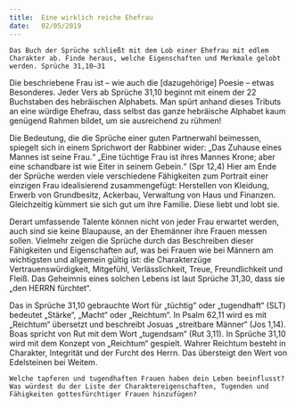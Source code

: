 ```yaml
---
title:  Eine wirklich reiche Ehefrau
date:   02/05/2019
---
```


`Das Buch der Sprüche schließt mit dem Lob einer Ehefrau mit edlem Charakter ab. Finde heraus, welche Eigenschaften und Merkmale gelobt werden. Sprüche 31,10–31`

Die beschriebene Frau ist – wie auch die [dazugehörige] Poesie – etwas Besonderes. Jeder Vers ab Sprüche 31,10 beginnt mit einem der 22 Buchstaben des hebräischen Alphabets. Man spürt anhand dieses Tributs an eine würdige Ehefrau, dass selbst das ganze hebräische Alphabet kaum genügend Rahmen bildet, um sie ausreichend zu rühmen!

Die Bedeutung, die die Sprüche einer guten Partnerwahl beimessen, spiegelt sich in einem Sprichwort der Rabbiner wider: „Das Zuhause eines Mannes ist seine Frau.“ „Eine tüchtige Frau ist ihres Mannes Krone; aber eine schandbare ist wie Eiter in seinem Gebein.“ (Spr 12,4) Hier am Ende der Sprüche werden viele verschiedene Fähigkeiten zum Portrait einer einzigen Frau idealisierend zusammengefügt: Herstellen von Kleidung, Erwerb von Grundbesitz, Ackerbau, Verwaltung von Haus und Finanzen. Gleichzeitig kümmert sie sich gut um ihre Familie. Diese liebt und lobt sie.

Derart umfassende Talente können nicht von jeder Frau erwartet werden, auch sind sie keine Blaupause, an der Ehemänner ihre Frauen messen sollen. Vielmehr zeigen die Sprüche durch das Beschreiben dieser Fähigkeiten und Eigenschaften auf, was bei Frauen wie bei Männern am wichtigsten und allgemein gültig ist: die Charakterzüge Vertrauenswürdigkeit, Mitgefühl, Verlässlichkeit, Treue, Freundlichkeit und Fleiß. Das Geheimnis eines solchen Lebens ist laut Sprüche 31,30, dass sie „den HERRN fürchtet“.

Das in Sprüche 31,10 gebrauchte Wort für „tüchtig“ oder „tugendhaft“ (SLT) bedeutet „Stärke“, „Macht“ oder „Reichtum“. In Psalm 62,11 wird es mit „Reichtum“ übersetzt und beschreibt Josuas „streitbare Männer“ (Jos 1,14). Boas spricht von Rut mit dem Wort „tugendsam“ (Rut 3,11). In Sprüche 31,10 wird mit dem Konzept von „Reichtum“ gespielt. Wahrer Reichtum besteht in Charakter, Integrität und der Furcht des Herrn. Das übersteigt den Wert von Edelsteinen bei Weitem.

`Welche tapferen und tugendhaften Frauen haben dein Leben beeinflusst? Was würdest du der Liste der Charaktereigenschaften, Tugenden und Fähigkeiten gottesfürchtiger Frauen hinzufügen?`
